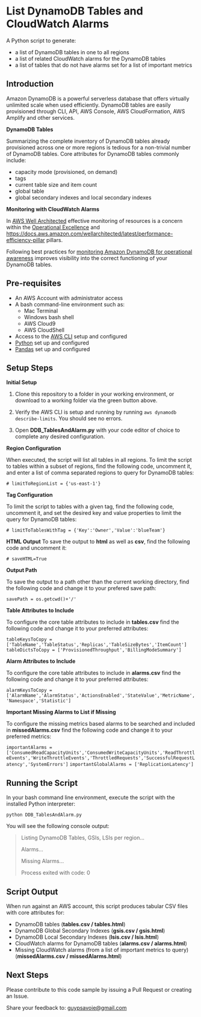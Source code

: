 
# List DynamoDB Tables and CloudWatch Alarms
 
A Python script to generate:

- a list of DynamoDB tables in one to all regions
- a list of related CloudWatch alarms for the DynamoDB tables
- a list of tables that do not have alarms set for a list of important metrics
 
## Introduction
 
Amazon DynamoDB is a powerful serverless database that offers virtually unlimited scale when used efficiently. DynamoDB tables are easily provisioned through CLI, API, AWS Console, AWS CloudFormation, AWS Amplify and other services.


**DynamoDB Tables**

Summarizing the complete inventory of DynamoDB tables already provisioned across one or more regions is tedious for a non-trivial number of DynamoDB tables. Core attributes for DynamoDB tables commonly include:
 - capacity mode (provisioned, on demand) 
 - tags
 - current table size and item count 
 - global table 
 - global secondary indexes and local secondary indexes

**Monitoring with CloudWatch Alarms**

In [AWS Well Architected](https://aws.amazon.com/architecture/well-architected) effective monitoring of resources is a concern within the [Operational Excellence](https://docs.aws.amazon.com/wellarchitected/latest/operational-excellence-pillar) and https://docs.aws.amazon.com/wellarchitected/latest/performance-efficiency-pillar pillars.

Following best practices for [monitoring Amazon DynamoDB for operational awareness](https://aws.amazon.com/blogs/database/monitoring-amazon-dynamodb-for-operational-awareness/) improves visibility into the correct functioning of your DynamoDB tables.

## Pre-requisites
  
* An AWS Account with administrator access
* A bash command-line environment such as:
	* Mac Terminal
	* Windows bash shell
	* AWS Cloud9
	* AWS CloudShell
* Access to the [AWS CLI](https://aws.amazon.com/cli/) setup and configured
* [Python](https://www.python.org/) set up and configured
* [Pandas](https://pandas.pydata.org/) set up and configured

## Setup Steps

**Initial Setup**

1. Clone this repository to a folder in your working environment, or download to a working folder via the green button above.

2. Verify the AWS CLI is setup and running by running ```aws dynamodb describe-limits```. You should see no errors.

3. Open **DDB_TablesAndAlarm.py** with your code editor of choice to complete any desired configuration.

**Region Configuration**

When executed, the script will list all tables in all regions. To limit the script to tables within a subset of regions, find the following code, uncomment it, and enter a list of comma separated regions to query for DynamoDB tables:

```# limitToRegionList = {'us-east-1'}```

**Tag Configuration**	

To limit the script to tables with a given tag, find the following code, uncomment it, and set the desired key and value properties to limit the query for DynamoDB tables:

```# limitToTablesWithTag = {'Key':'Owner','Value':'blueTeam'}```

**HTML Output**
To save the output to **html** as well as **csv**, find the following code and uncomment it:

```# saveHTML=True```

**Output Path**

To save the output to a path other than the current working directory, find the following code and change it to your prefered save path:

```savePath = os.getcwd()+'/'```

**Table Attributes to Include**

To configure the core table attributes to include in **tables.csv** find the following code and change it to your preferred attributes:

```tableKeysToCopy = ['TableName','TableStatus','Replicas','TableSizeBytes','ItemCount']```
```tableDictsToCopy = ['ProvisionedThroughput','BillingModeSummary']```
 
 **Alarm Attributes to Include**
 
To configure the core table attributes to include in **alarms.csv** find the following code and change it to your preferred attributes:

 ```alarmKeysToCopy = ['AlarmName','AlarmStatus','ActionsEnabled','StateValue','MetricName','Namespace','Statistic']```

**Important Missing Alarms to List if Missing**

To configure the missing metrics based alarms to be searched and included in **missedAlarms.csv** find the following code and change it to your preferred metrics:

```importantAlarms = ['ConsumedReadCapacityUnits','ConsumedWriteCapacityUnits','ReadThrottleEvents','WriteThrottleEvents','ThrottledRequests','SuccessfulRequestLatency','SystemErrors']```
```importantGlobalAlarms = ['ReplicationLatency']```

 ## Running the Script
 
In your bash command line environment, execute the script with the installed Python interpreter:

```python DDB_TablesAndAlarm.py```

You will see the following console output:

> Listing DynamoDB Tables, GSIs, LSIs per region...
> 
> Alarms...
> 
> Missing Alarms...
> 
> Process exited with code: 0

 ## Script Output
 
When run against an AWS account, this script produces tabular CSV files with core attributes for:

 - DynamoDB tables (**tables.csv / tables.html**)
 - DynamoDB Global Secondary Indexes (**gsis.csv / gsis.html**)
 - DynamoDB Local Secondary Indexes (**lsis.csv / lsis.html**)
 - CloudWatch alarms for DynamoDB tables (**alarms.csv / alarms.html**)
 - Missing CloudWatch alarms (from a list of important metrics to query) (**missedAlarms.csv / missedAlarms.html**)

## Next Steps

Please contribute to this code sample by issuing a Pull Request or creating an Issue.

Share your feedback to: guypsavoie@gmail.com
